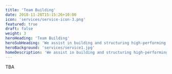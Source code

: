 ```yaml
---
title: 'Team Building'
date: 2018-11-28T15:15:26+10:00
icon: 'services/service-icon-3.png'
featured: true
draft: false
weight: 3
heroHeading: 'Team Building'
heroSubHeading: 'We assist in building and structuring high-performing data and AI teams. Drawing from our extensive experience leading such teams, we help you recruit key talent, define roles, and establish effective workflows.'
heroBackground: 'services/service1.jpg'
homeDescription: 'We assist in building and structuring high-performing data and AI teams. Drawing from our extensive experience leading such teams, we help you recruit key talent, define roles, and establish effective workflows.'
---
```

TBA